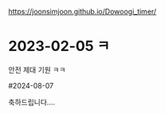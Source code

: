 https://joonsimjoon.github.io/Dowoogi_timer/


# 2023-02-05 ㅋ

안전 제대 기원 ㅋㅋ


#2024-08-07 

축하드립니다....
